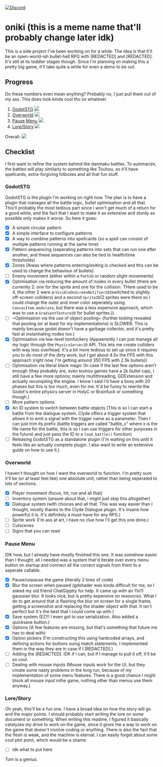 [![Discord](https://img.shields.io/discord/1146846558508302366.svg?colorB=7289DA&logo=data:image/png;base64,iVBORw0KGgoAAAANSUhEUgAAAHYAAABWAgMAAABnZYq0AAAACVBMVEUAAB38%2FPz%2F%2F%2F%2Bm8P%2F9AAAAAXRSTlMAQObYZgAAAAFiS0dEAIgFHUgAAAAJcEhZcwAACxMAAAsTAQCanBgAAAAHdElNRQfhBxwQJhxy2iqrAAABoElEQVRIx7WWzdGEIAyGgcMeKMESrMJ6rILZCiiBg4eYKr%2Fd1ZAfgXFm98sJfAyGNwno3G9sLucgYGpQ4OGVRxQTREMDZjF7ILSWjoiHo1n%2BE03Aw8p7CNY5IhkYd%2F%2F6MtO3f8BNhR1QWnarCH4tr6myl0cWgUVNcfMcXACP1hKrGMt8wcAyxide7Ymcgqale7hN6846uJCkQxw6GG7h2MH4Czz3cLqD1zHu0VOXMfZjHLoYvsdd0Q7ZvsOkafJ1P4QXxrWFd14wMc60h8JKCbyQvImzlFjyGoZTKzohwWR2UzSONHhYXBQOaKKsySsahwGGDnb%2FiYPJw22sCqzirSULYy1qtHhXGbtgrM0oagBV4XiTJok3GoLoDNH8ooTmBm7ZMsbpFzi2bgPGoXWXME6XT%2BRJ4GLddxJ4PpQy7tmfoU2HPN6cKg%2BledKHBKlF8oNSt5w5g5o8eXhu1IOlpl5kGerDxIVT%2BztzKepulD8utXqpChamkzzuo7xYGk%2FkpSYuviLXun5bzdRf0Krejzqyz7Z3p0I1v2d6HmA07dofmS48njAiuMgAAAAASUVORK5CYII%3D)](https://discord.gg/ZuUWPaSrHa)
# oniki (this is a meme name that'll probably change later idk)
This is a side project I've been working on for a while. The idea is that it'll be an open-world-ish bullet-hell RPG with \[REDACTED\] and \[REDACTED\]. It's still at its toddler stages though. Since I'm planning on making this a pretty big game, it'll take quite a while for even a demo to be out.

## Progress
Do these numbers even mean anything? Probably no, I just pull them out of my ass. This does look kinda cool tho so whatever.
1. [GodotSTG](#godotstg) ![](https://geps.dev/progress/45)
2. [Overworld](#overworld) ![](https://geps.dev/progress/3)
3. [Pause Menu](#pause-menu) ![](https://geps.dev/progress/70)
4. [Lore/Story](#lorestory) ![](https://geps.dev/progress/1)

Overall: ![](https://geps.dev/progress/4)

## Checklist
I first want to refine the system behind the danmaku battles. To summarize, the battles will play similarly to something like Touhou, so it'll have spellcards, extra-forgiving hitboxes and all that fun stuff.

### GodotSTG
GodotSTG is the plugin I'm working on right now. The plan is to have a plugin that manages all the battle logic, bullet optimisation and all that. This'll probably the most tedious part since I won't get much of a return for a good while, and the fact that I want to make it as extensive and sturdy as possible only makes it worse. So here it goes:
  - [X] A simple circular pattern
  - [X] A simple interface to configure patterns
  - [X] A way to combine patterns into spellcards (so a spell can consist of multiple patterns running at the same time)
  - [X] Pattern sequencing (seperating patterns into sets that can run one after another, and these sequences can also be tied to health/time thresholds)
  - [X] Zones (Areas where patterns entering/exiting is checked and this can be used to change the behaviour of bullets)
  - [ ] Enemy movement (either within a `Path2D` or random slight movements)
  - [X] Optimisation via reducing the amount of nodes in every bullet (there are currently 2: one for the sprite and one for the collision. THere used to be 4, the other 2 were a `VisibleOnScreenNotifier2D`(switched to slightly off-screen colliders) and a second `Sprite2D`(2 sprites were there so I could change the outer and inner color seperately using `CanvasItem.modulate`, but there was a less expensive approach, which was to use a `GradientTexture2D` for bullet sprites.))
  - [ ] ~Optimisation via the use of object pooling~ (further testing revealed that pooling (or at least for my implementations) is SLOWER. This is mainly because godot doesn't have a garbage collector, and it's pretty fast at instantiating nodes too.)
  - [X] Optimisation via low-level tomfuckery (Appaerently I can just manage all my logic through the `PhysicsServer2D` API. This lets me create colliders with way less overhead. It's a bit more tedious to set up since it requires you to do most of the dirty work, but I got about 4.5x the FPS with this approach (right now, I'm getting around 350 FPS with 2.5k bullets))
  - [ ] Optimisation via literal black magic (In case if the last few options aren't enough (they probably are, even touhou games have a 2k bullet cap), I still have a few more options; mainly multithreading, GDExtension and actually recompiling the engine. I know I said I'd have a boss with 20 phases but this is too much, even for me. It'd be funny to rewrite the Godot's entire physics server in HolyC or Brainfuck or something though.)
  - [ ] More pattern options
  - [X] An ID system to switch between battle objects (This is so I can start a battle from the dialogue system. Clyde offers a trigger system that allows it to emit a signal with the trigger name as a parameter. Then I can just trim its prefix (battle triggers are called "battle_x" where x is the file name for the battle, this is so I can use triggers for other purposes in the future) and just pass the ID to a `load_battle()` function)
  - [ ] Releasing GodotSTG as a standalone plugin (I'm waiting on this until it feels like an actually complete plugin. I also want to write an extensive guide on how to use it.)

### Overworld
I haven't thought on how I want the overworld to function. I'm pretty sure it'll be (or at least feel like) one absolute unit, rather than being seperated to lots of sections.
  - [X] Player movement (focus, hit, run and all that)
  - [ ] Inventory system (unsure about that, i might just skip this altogether)
  - [X] Dialogue system (with choices and all that. This was way easier than I thought, mostly thanks to the Clyde Dialogue plugin. It's insane how powerful it is. It's definitely a must-have for any RPG.)
  - [ ] Sprite work (I'm ass at art, I have no clue how I'll get this one done.)
  - [ ] Cutscenes
  - [ ] Signs that you can read

### Pause Menu
IDK how, but I already have mostly finished this one. It was somehow easier than I thought, all I needed was a system that'd iterate over every menu button on startup and connect all the correct signals from them to a seperate callable.
  - [X] Pause/unpause the game (literally 2 lines of code)
  - [X] Blur the screen when paused (gdshader was kinda difficult for me, so I asked my old friend ChatGippity for help. It came up with an 11x11 gaussian blur. It looks nice, but is pretty expensive on resources. What I do to get around that is flashing the blur on screen for a single frame, getting a screenshot and replacing the shader object with that. It isn't perfect but it's the best that I could come up with.)
  - [X] Save system (EZ!!! I even got to use serialization. Also added a quicksave button.)
  - [X] Options (A few features are missing, but that's something that future me has to deal with)
  - [X] Option pickers (I'm constructing this using hardcoded arrays, and defining actions for buttons suing match statements. I implemented them in the way they are in case if I \[REDACTED\].)
  - [ ] Adding the \[REDACTED\]. IDK if I can, but if I manage to pull it off, it'll be so cool.
  - [ ] Dealing with mouse inputs (Mouse inputs work for the UI, but they create some nasty problems in the long run, because of my implementation of some menu features. There is a good chance I might block all mouse input inthe game, nothing other than menus use them anyway.)

### Lore/Story
Oh yeah, this'll be a fun one. I have a broad idea on how the story will go and the major points. I should probably start writing the lore on some document or something. When writing this readme, I figured it basically catalyzes my drive to work on the game, since it gives me a way to work on the game that doesn't involve coding or anything. There is also the fact that the flesh is weak, and the machine is eternal. I can easily forget about some cool plot point, which would be a shame.
  - [ ] idk what to put here











Tom is a genius.
